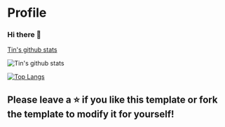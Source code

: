 # Profile

### Hi there 👋

[Tin's github stats](https://github-readme-stats.vercel.app/api?username=LastAncientOne&show_icons=true&theme=tokyonight)

![Tin's github stats](https://github-readme-stats.vercel.app/api?username=LastAncientOne&show_icons=true&theme=tokyonight)

[![Top Langs](https://github-readme-stats.vercel.app/api/top-langs/?username=LastAncientOne&layout=compact)](https://github.com/LastAncientOne/github-readme-stats)


## Please leave a ⭐️ if you like this template or fork the template to modify it for yourself!

<!--
**LastAncientOne/LastAncientOne** is a ✨ _special_ ✨ repository because its `README.md` (this file) appears on your GitHub profile.

Here are some ideas to get you started:

- 🔭 I’m currently working on ...
- 🌱 I’m currently learning ...
- 👯 I’m looking to collaborate on ...
- 🤔 I’m looking for help with ...
- 💬 Ask me about ...
- 📫 How to reach me: ...
- 😄 Pronouns: ...
- ⚡ Fun fact: ...
-->
